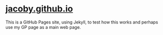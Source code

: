 # [jacoby.github.io](https://jacoby.github.io)

This is a GitHub Pages site, using Jekyll, to test how this works and perhaps use
my GP page as a main web page.

